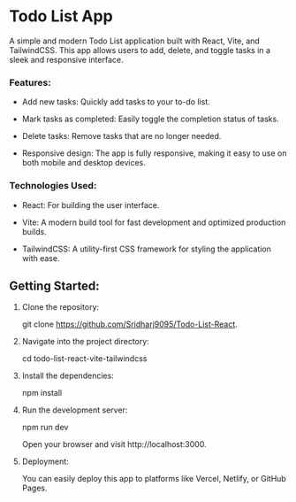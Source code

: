 # Todo List App

A simple and modern Todo List application built with React, Vite, and TailwindCSS. This app allows users to add, delete, and toggle tasks in a sleek and responsive interface.

### Features:

- Add new tasks: Quickly add tasks to your to-do list.

- Mark tasks as completed: Easily toggle the completion status of tasks.

- Delete tasks: Remove tasks that are no longer needed.

- Responsive design: The app is fully responsive, making it easy to use on both mobile and desktop devices.

### Technologies Used:

- React: For building the user interface.

- Vite: A modern build tool for fast development and optimized production builds.

- TailwindCSS: A utility-first CSS framework for styling the application with ease.

## Getting Started:

1. Clone the repository:

    git clone https://github.com/Sridharj9095/Todo-List-React.

2. Navigate into the project directory:

    cd todo-list-react-vite-tailwindcss

3. Install the dependencies:

    npm install

4. Run the development server:

    npm run dev
   
    Open your browser and visit http://localhost:3000.

5. Deployment:

    You can easily deploy this app to platforms like Vercel, Netlify, or GitHub Pages.

